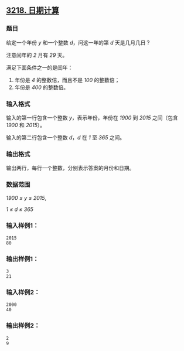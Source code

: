 ## [3218. 日期计算](https://www.acwing.com/problem/content/3221/)

### 题目

给定一个年份 *y* 和一个整数 *d*，问这一年的第 *d* 天是几月几日？

注意闰年的 *2* 月有 *29* 天。

满足下面条件之一的是闰年：

1. 年份是 *4* 的整数倍，而且不是 *100* 的整数倍；
2. 年份是 *400* 的整数倍。

### 输入格式

输入的第一行包含一个整数 *y*，表示年份，年份在 *1900* 到 *2015* 之间（包含 *1900* 和 *2015*）。

输入的第二行包含一个整数 *d*，*d* 在 *1* 至 *365* 之间。

### 输出格式

输出两行，每行一个整数，分别表示答案的月份和日期。

### 数据范围

*1900 ≤ y ≤ 2015*,

*1 ≤ d ≤ 365*

### 输入样例1：

```
2015
80
```

### 输出样例1：

```
3
21
```

### 输入样例2：

```
2000
40
```

### 输出样例2：

```
2
9
```
